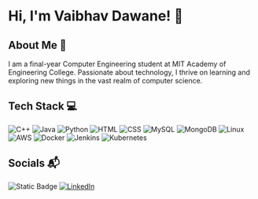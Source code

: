 # Hi, I'm Vaibhav Dawane! 👋

## About Me 🚀
I am a final-year Computer Engineering student at MIT Academy of Engineering College. Passionate about technology, I thrive on learning and exploring new things in the vast realm of computer science.

## Tech Stack 💻
![C++](https://img.shields.io/badge/c%2B%2B-blue?style=for-the-badge)
![Java](https://img.shields.io/badge/Java-red?style=for-the-badge)
![Python](https://img.shields.io/badge/Python-yellow?style=for-the-badge)
![HTML](https://img.shields.io/badge/HTML-white?style=for-the-badge)
![CSS](https://img.shields.io/badge/CSS-black?style=for-the-badge)
![MySQL](https://img.shields.io/badge/MySQL-navy?style=for-the-badge)
![MongoDB](https://img.shields.io/badge/MongoDB-pista?style=for-the-badge)
![Linux](https://img.shields.io/badge/Linux-grey?style=for-the-badge)
![AWS](https://img.shields.io/badge/AWS-orange?style=for-the-badge)
![Docker](https://img.shields.io/badge/Docker-skyblue?style=for-the-badge)
![Jenkins](https://img.shields.io/badge/Jenkins-red?style=for-the-badge)
![Kubernetes](https://img.shields.io/badge/Kubernetes-indigo?style=for-the-badge)


## Socials 📬
![Static Badge](https://img.shields.io/badge/Linkedin-blue?style=plastic&link=https%3A%2F%2Fwww.linkedin.com%2Fin%2Fvaibhav-dawane-%2F)
[![LinkedIn](https://img.shields.io/badge/LinkedIn-%230077B5.svg?logo=linkedin&logoColor=white)](https://www.linkedin.com/in/vaibhav-dawane-)



